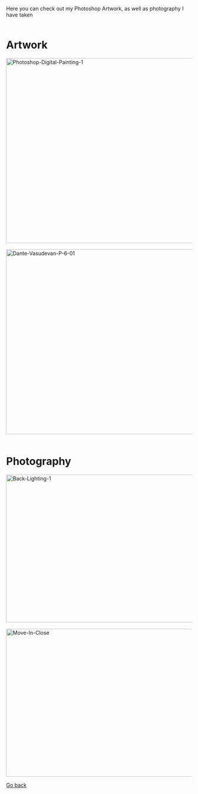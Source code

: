 Here you can check out my Photoshop Artwork, as well as photography I have taken
<br>
<br>

# Artwork

<a href="https://i.ibb.co/6tddj0J/Photoshop-Digital-Painting-1.jpg"><img src="https://i.ibb.co/6tddj0J/Photoshop-Digital-Painting-1.jpg" alt="Photoshop-Digital-Painting-1" border="0" width="600" height="500" /></a>
<br>
<br>
<a href="https://i.ibb.co/K6JTW5Q/Dante-Vasudevan-P-6-01.jpg"><img src="https://i.ibb.co/K6JTW5Q/Dante-Vasudevan-P-6-01.jpg" alt="Dante-Vasudevan-P-6-01" border="0" width="600" height="500" /></a>
<br>
<br>


# Photography

<a href="https://i.ibb.co/C62Vbt1/Back-Lighting-1.jpg"><img src="https://i.ibb.co/C62Vbt1/Back-Lighting-1.jpg" alt="Back-Lighting-1" border="0" width="600" height="400" /></a>
<br>
<br>
<a href="https://i.ibb.co/K5WVptg/Move-In-Close.jpg"><img src="https://i.ibb.co/K5WVptg/Move-In-Close.jpg" alt="Move-In-Close" border="0" width="600" height="400" /></a>


<p><a href="https://dantevasudevan.github.io/">Go back</a></p>
